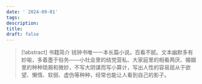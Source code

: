 ```yaml
---
date: ' 2024-09-01'
tags: 
description: 
title: 
draft: false
---
```

> [!abstract] 书籍简介
>钱钟书唯一一本长篇小说。百看不腻。文本幽默多有妙喻，多着墨于俗务——小社会里的结党营私、大家庭里的相看两厌、婚姻里的种种琐屑和微妙，不写大阴谋而写小算计，写出人性的容易屈从于欲望、懒惰、软弱、虚伪等种种，经常也能让人看到自己的影子。